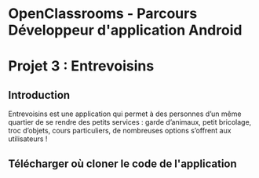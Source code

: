 # OpenClassrooms - Parcours Développeur d'application Android
# Projet 3 : Entrevoisins

## Introduction

Entrevoisins est une application qui permet à des personnes d’un même quartier de se rendre des petits services : garde d’animaux, petit bricolage, troc d’objets, cours particuliers, de nombreuses options s’offrent aux utilisateurs !


## Télécharger où cloner le code de l'application


